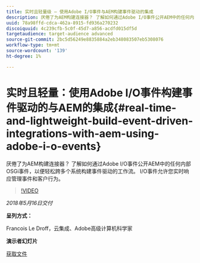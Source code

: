```yaml
---
title: 实时且轻量级 — 使用Adobe I/O事件与AEM构建事件驱动的集成
description: 厌倦了为AEM构建连接器？ 了解如何通过Adobe I/O事件公开AEM中的任何内部OSGi事件，以便轻松跨多个系统构建事件驱动的工作流。 I/O事件允许您实时响应管理事件和客户行为。
uuid: 78a98ffd-cdca-462a-8915-fd936a270232
discoiquuid: 4c239cfb-5c0f-45d7-a856-acdfd015df5d
targetaudience: target-audience advanced
source-git-commit: 2bc5d56249e8835884a2eb348083507eb5308076
workflow-type: tm+mt
source-wordcount: '139'
ht-degree: 1%

---
```



# 实时且轻量：使用Adobe I/O事件构建事件驱动的与AEM的集成{#real-time-and-lightweight-build-event-driven-integrations-with-aem-using-adobe-i-o-events}

厌倦了为AEM构建连接器？ 了解如何通过Adobe I/O事件公开AEM中的任何内部OSGi事件，以便轻松跨多个系统构建事件驱动的工作流。 I/O事件允许您实时响应管理事件和客户行为。

>[!VIDEO](https://video.tv.adobe.com/v/22501/?quality=9)

*2018年5月16日交付*

**呈列方式：**

Francois Le Droff，云集成、Adobe高级计算机科学家

**演示者幻灯片**

[获取文件](assets/gem-2018-05-aem-events.pdf)

<!--
[Get back to the Overview](https://helpx.adobe.com/experience-manager/kt/eseminars/gems/aem-index.html)
-->

